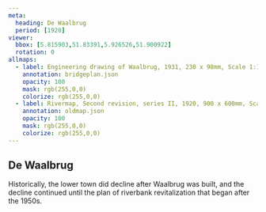 ```yaml
---
meta:
  heading: De Waalbrug
  period: [1920]
viewer:
  bbox: [5.815903,51.83391,5.926526,51.900922]
  rotation: 0
allmaps:
  - label: Engineering drawing of Waalbrug, 1931, 230 x 98mm, Scale 1:10,000, Regional Archive Nijmegen
    annotation: bridgeplan.json
    opacity: 100
    mask: rgb(255,0,0)
    colorize: rgb(255,0,0)
  - label: Rivermap, Second revision, series II, 1920, 900 x 600mm, Scale 1:10,000, G.H.Goudriaan, Geoplaza, VU Amsterdam
    annotation: oldmap.json
    opacity: 100
    mask: rgb(255,0,0)
    colorize: rgb(255,0,0)
---
```


## De Waalbrug

Historically, the lower town did decline after Waalbrug was built, and the decline continued until the plan of riverbank revitalization that began after the 1950s.
